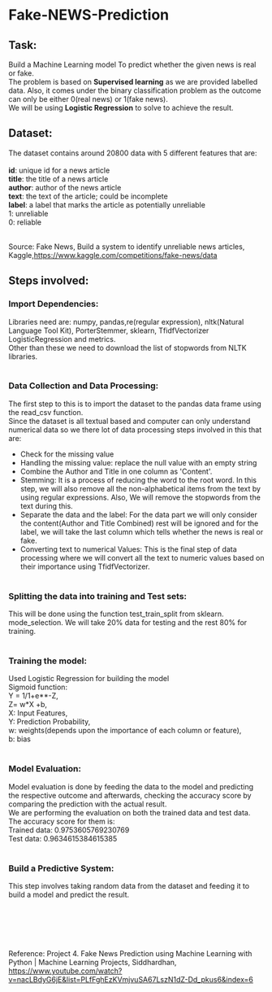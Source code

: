 # Fake-NEWS-Prediction
## Task:
Build a Machine Learning model To predict whether the given news is real or fake.</br>
The problem is based on <b>Supervised learning</b> as we are provided labelled data. Also, it comes under the binary classification problem as the outcome can only be either 0(real news) or 1(fake news). </br>
We will be using <b>Logistic Regression</b> to solve to achieve the result.

## Dataset:
The dataset contains around 20800 data with 5 different features that are: </br></br>
**id**: unique id for a news article</br>
**title**: the title of a news article</br>
**author**: author of the news article</br>
**text**: the text of the article; could be incomplete</br>
**label**: a label that marks the article as potentially unreliable</br>
  1: unreliable</br>
  0: reliable</br></br>

  Source: Fake News, Build a system to identify unreliable news articles, Kaggle,https://www.kaggle.com/competitions/fake-news/data

  ## Steps involved:
### **Import Dependencies**:</br>
Libraries need are: numpy, pandas,re(regular expression), nltk(Natural Language Tool Kit), PorterStemmer, sklearn, TfidfVectorizer LogisticRegression and metrics.</br>
Other than these we need to download the list of stopwords from NLTK libraries.</br></br>
### **Data Collection and Data Processing**:</br>
The first step to this is to import the dataset to the pandas data frame using the read_csv function.</br> 
Since the dataset is all textual based and computer can only understand numerical data so we there lot of data processing steps involved in this that are:</br>
* Check for the missing value</br>
* Handling the missing value: replace the null value with an empty string</br>
* Combine the Author and Title in one column as 'Content'.</br>
* Stemming: It is a process of reducing the word to the root word. In this step, we will also remove all the non-alphabetical items from the text by using regular expressions. Also, We will remove the stopwords from the text during this.</br>
* Separate the data and the label: For the data part we will only consider the content(Author and Title Combined) rest will be ignored and for the label, we will take the last column which tells whether the news is real or fake.</br>
* Converting text to numerical Values: This is the final step of data processing where we will convert all the text to numeric values based on their importance using TfidfVectorizer.</br></br>
### **Splitting the data into training and Test sets**:</br>
This will be done using the function test_train_split from sklearn. mode_selection. We will take 20% data for testing and the rest 80% for training.</br></br>
### **Training the model**:</br>
Used Logistic Regression for building the model</br>
Sigmoid function:</br>
Y = 1/1+e**-Z,</br>
  Z= w*X +b,</br>
  X: Input Features,</br>
  Y: Prediction Probability,</br>
  w: weights(depends upon the importance of each column or feature),</br>
  b: bias</br></br>
### **Model Evaluation**:</br>
Model evaluation is done by feeding the data to the model and predicting the respective outcome and afterwards, checking the accuracy score by comparing the prediction with the actual result. </br>
We are performing the evaluation on both the trained data and test data. The accuracy score for them is:</br>
Trained data: 0.9753605769230769</br>
Test data: 0.9634615384615385</br></br>
### **Build a Predictive System**:</br>
This step involves taking random data from the dataset and feeding it to build a model and predict the result.</br></br></br></br></br></br>




Reference: Project 4. Fake News Prediction using Machine Learning with Python | Machine Learning Projects, Siddhardhan, https://www.youtube.com/watch?v=nacLBdyG6jE&list=PLfFghEzKVmjvuSA67LszN1dZ-Dd_pkus6&index=6

  
  
  

  
